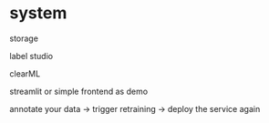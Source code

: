 # system

storage

label studio

clearML

streamlit or simple frontend as demo


annotate your data -> trigger retraining -> deploy the service again
